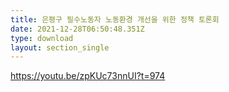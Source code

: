 ```yaml
---
title: 은평구 필수노동자 노동환경 개선을 위한 정책 토론회
date: 2021-12-28T06:50:48.351Z
type: download
layout: section_single
---
```

<https://youtu.be/zpKUc73nnUI?t=974>